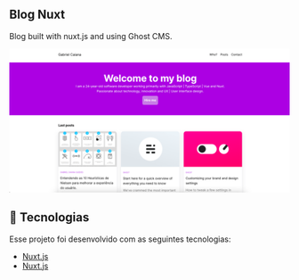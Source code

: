 ## Blog Nuxt

Blog built with nuxt.js and using Ghost CMS.

![](static/preview.png)


## 🚀 Tecnologias

Esse projeto foi desenvolvido com as seguintes tecnologias:

- [Nuxt.js](https://nuxtjs.org/)
- [Nuxt.js](https://ghost.org/docs/)